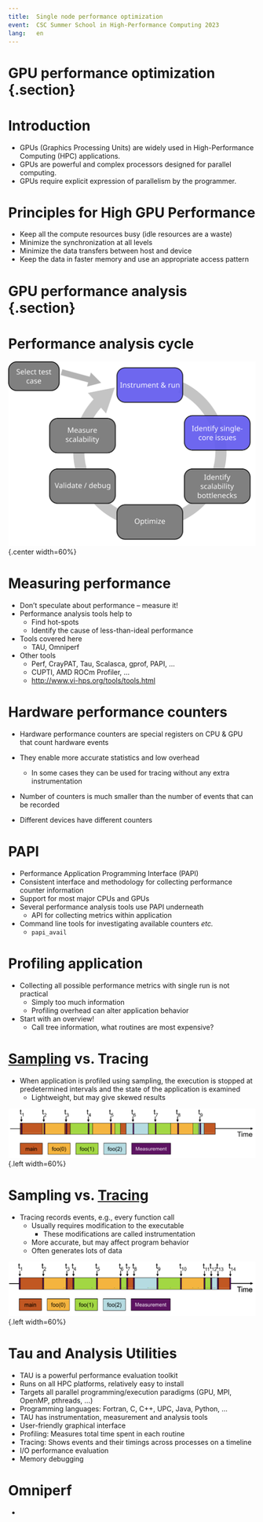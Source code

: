 ```yaml
---
title:  Single node performance optimization
event:  CSC Summer School in High-Performance Computing 2023
lang:   en
---
```


# GPU performance optimization {.section}

# Introduction
- GPUs (Graphics Processing Units) are widely used in High-Performance Computing (HPC) applications.
- GPUs are powerful and complex processors designed for parallel computing.
- GPUs require explicit expression of parallelism by the programmer.

# Principles for High GPU Performance 
- Keep all the compute resources busy (idle resources are a waste)
- Minimize the synchronization at all levels
- Minimize the data transfers between host and device 
- Keep the data in faster memory and use an appropriate access pattern

# GPU performance analysis {.section}

# Performance analysis cycle

![](img/perf-analysis-single-core.svg){.center width=60%}

# Measuring performance
- Don’t speculate about performance – measure it!
- Performance analysis tools help to
    - Find hot-spots
    - Identify the cause of less-than-ideal performance
- Tools covered here
    - TAU, Omniperf
- Other tools
    - Perf, CrayPAT, Tau, Scalasca, gprof, PAPI, ...
    - CUPTI, AMD ROCm Profiler, ...
    - <http://www.vi-hps.org/tools/tools.html>

# Hardware performance counters

- Hardware performance counters are special registers on CPU \& GPU that count
  hardware events
- They enable more accurate statistics and low overhead
    - In some cases they can be used for tracing without any extra
      instrumentation

- Number of counters is much smaller than the number of events that can be
  recorded
- Different devices have different counters

# PAPI

- Performance Application Programming Interface (PAPI)
- Consistent interface and methodology for collecting performance counter information 
- Support for most major CPUs and GPUs
- Several performance analysis tools use PAPI underneath
    - API for collecting metrics within application
- Command line tools for investigating available counters *etc.*
    - `papi_avail`

# Profiling application

- Collecting all possible performance metrics with single run is not practical
    - Simply too much information
    - Profiling overhead can alter application behavior
- Start with an overview!
    - Call tree information, what routines are most expensive?

# <ins>Sampling</ins> vs. Tracing

- When application is profiled using sampling, the execution is stopped at
  predetermined intervals and the state of the application is examined
    - Lightweight, but may give skewed results

![](img/sampling.png){.left width=60%}

# Sampling vs. <ins>Tracing</ins>
- Tracing records events, e.g., every function call
    - Usually requires modification to the executable
        - These modifications are called instrumentation
    - More accurate, but may affect program behavior
    - Often generates lots of data

![](img/tracing.png){.left width=60%}


# **T**au and **A**nalysis **U**tilities
- TAU is a powerful performance evaluation toolkit
- Runs on all HPC platforms, relatively easy to install
- Targets all parallel programming/execution paradigms (GPU, MPI, OpenMP, pthreads, ...)
- Programming languages: Fortran, C, C++, UPC,  Java, Python, ...
- TAU has instrumentation, measurement and analysis tools 
- User-friendly graphical interface
- Profiling: Measures total time spent in each routine
- Tracing: Shows events and their timings across processes on a timeline
- I/O performance evaluation
- Memory debugging

# Omniperf

- 
